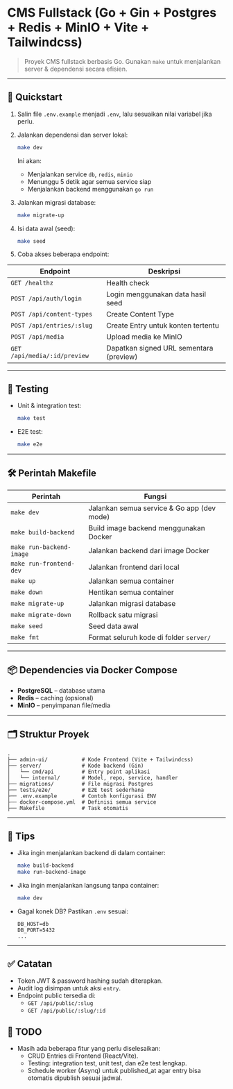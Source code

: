# CMS Fullstack (Go + Gin + Postgres + Redis + MinIO + Vite + Tailwindcss)

> Proyek CMS fullstack berbasis Go. Gunakan `make` untuk menjalankan server & dependensi secara efisien.

---

## 🚀 Quickstart

1. Salin file `.env.example` menjadi `.env`, lalu sesuaikan nilai variabel jika perlu.
2. Jalankan dependensi dan server lokal:
   ```bash
   make dev
   ```
   Ini akan:
   - Menjalankan service `db`, `redis`, `minio`
   - Menunggu 5 detik agar semua service siap
   - Menjalankan backend menggunakan `go run`

3. Jalankan migrasi database:
   ```bash
   make migrate-up
   ```

4. Isi data awal (seed):
   ```bash
   make seed
   ```

5. Coba akses beberapa endpoint:

| Endpoint                         | Deskripsi                                |
|----------------------------------|-------------------------------------------|
| `GET /healthz`                  | Health check                              |
| `POST /api/auth/login`         | Login menggunakan data hasil seed         |
| `POST /api/content-types`      | Create Content Type                        |
| `POST /api/entries/:slug`      | Create Entry untuk konten tertentu         |
| `POST /api/media`              | Upload media ke MinIO                      |
| `GET /api/media/:id/preview`   | Dapatkan signed URL sementara (preview)   |

---

## 🧪 Testing

- Unit & integration test:
  ```bash
  make test
  ```

- E2E test:
  ```bash
  make e2e
  ```

---

## 🛠️ Perintah Makefile

| Perintah                | Fungsi                                       |
|-------------------------|----------------------------------------------|
| `make dev`              | Jalankan semua service & Go app (dev mode)   |
| `make build-backend`    | Build image backend menggunakan Docker       |
| `make run-backend-image`| Jalankan backend dari image Docker           |
| `make run-frontend-dev` | Jalankan frontend dari local                 |
| `make up`               | Jalankan semua container                     |
| `make down`             | Hentikan semua container                     |
| `make migrate-up`       | Jalankan migrasi database                    |
| `make migrate-down`     | Rollback satu migrasi                        |
| `make seed`             | Seed data awal                               |
| `make fmt`              | Format seluruh kode di folder `server/`      |

---

## 📦 Dependencies via Docker Compose

- **PostgreSQL** – database utama
- **Redis** – caching (opsional)
- **MinIO** – penyimpanan file/media

---

## 🗂️ Struktur Proyek

```
.
├── admin-ui/           # Kode Frontend (Vite + Tailwindcss)
├── server/             # Kode backend (Gin)
│   └── cmd/api         # Entry point aplikasi
│   └── internal/       # Model, repo, service, handler
├── migrations/         # File migrasi Postgres
├── tests/e2e/          # E2E test sederhana
├── .env.example        # Contoh konfigurasi ENV
├── docker-compose.yml  # Definisi semua service
├── Makefile            # Task otomatis
```

---

## 🧠 Tips

- Jika ingin menjalankan backend di dalam container:
  ```bash
  make build-backend
  make run-backend-image
  ```

- Jika ingin menjalankan langsung tanpa container:
  ```bash
  make dev
  ```

- Gagal konek DB? Pastikan `.env` sesuai:
  ```
  DB_HOST=db
  DB_PORT=5432
  ...
  ```

---

## ✅ Catatan

- Token JWT & password hashing sudah diterapkan.
- Audit log disimpan untuk aksi `entry`.
- Endpoint public tersedia di:
  - `GET /api/public/:slug`
  - `GET /api/public/:slug/:id`

## 📌 TODO

- Masih ada beberapa fitur yang perlu diselesaikan:
  - CRUD Entries di Frontend (React/Vite).
  - Testing: integration test, unit test, dan e2e test lengkap.
  - Schedule worker (Asynq) untuk published_at agar entry bisa otomatis dipublish sesuai jadwal.
